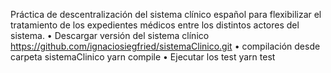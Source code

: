 Práctica de descentralización del sistema clínico español para flexibilizar el tratamiento de los expedientes médicos entre los distintos actores del sistema. 
•	Descargar versión del sistema clínico https://github.com/ignaciosiegfried/sistemaClinico.git
•	compilación desde carpeta sistemaClinico yarn compile
•	Ejecutar los test yarn test

